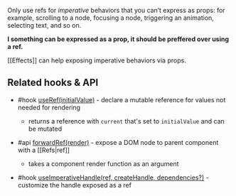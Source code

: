 Only use refs for _imperative_ behaviors that you can’t express as props: for example, scrolling to a node, focusing a node, triggering an animation, selecting text, and so on.

**I something can be expressed as a prop, it should be preffered over using a ref.**

[[Effects]] can help exposing imperative behaviors via props.

## Related hooks & API

- #hook [useRef(initialValue)](https://beta.reactjs.org/reference/react/useRef) - declare a mutable reference for values not needed for rendering
	- returns a reference with `current` that's set to `initialValue` and can be mutated

- #api [forwardRef(render)](https://beta.reactjs.org/reference/react/forwardRef) - expose a DOM node to parent component with a [[Refs|ref]]
	- takes a component render function as an argument
- #hook [useImperativeHandle(ref, createHandle, dependencies?)](https://beta.reactjs.org/reference/react/useImperativeHandle) - customize the handle exposed as a ref